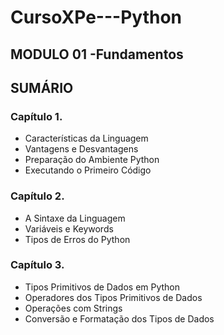 # CursoXPe---Python

## MODULO 01 -Fundamentos

## SUMÁRIO

### Capítulo 1.

- Características da Linguagem
- Vantagens e Desvantagens
- Preparação do Ambiente Python
- Executando o Primeiro Código

### Capítulo 2.

- A Sintaxe da Linguagem
- Variáveis e Keywords
- Tipos de Erros do Python

### Capítulo 3.

- Tipos Primitivos de Dados em Python
- Operadores dos Tipos Primitivos de Dados
- Operações com Strings
- Conversão e Formatação dos Tipos de Dados
